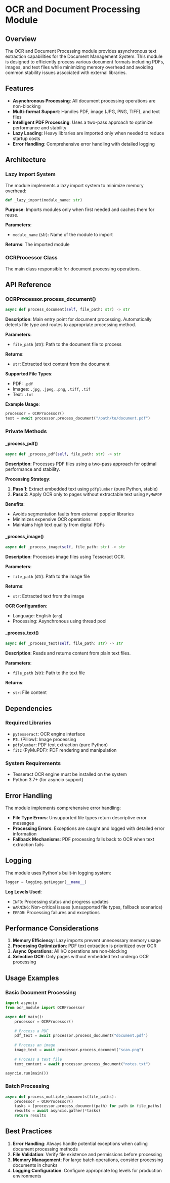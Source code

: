 <!--
This documentation was auto-generated by Claude on 2025-05-31T16-01-37.
Source file: ./src/backend/app/ocr.py
-->

# OCR and Document Processing Module

## Overview

The OCR and Document Processing module provides asynchronous text extraction capabilities for the Document Management System. This module is designed to efficiently process various document formats including PDFs, images, and text files while minimizing memory overhead and avoiding common stability issues associated with external libraries.

## Features

- **Asynchronous Processing**: All document processing operations are non-blocking
- **Multi-format Support**: Handles PDF, image (JPG, PNG, TIFF), and text files
- **Intelligent PDF Processing**: Uses a two-pass approach to optimize performance and stability
- **Lazy Loading**: Heavy libraries are imported only when needed to reduce startup costs
- **Error Handling**: Comprehensive error handling with detailed logging

## Architecture

### Lazy Import System

The module implements a lazy import system to minimize memory overhead:

```python
def _lazy_import(module_name: str)
```

**Purpose**: Imports modules only when first needed and caches them for reuse.

**Parameters**:
- `module_name` (str): Name of the module to import

**Returns**: The imported module

### OCRProcessor Class

The main class responsible for document processing operations.

## API Reference

### OCRProcessor.process_document()

```python
async def process_document(self, file_path: str) -> str
```

**Description**: Main entry point for document processing. Automatically detects file type and routes to appropriate processing method.

**Parameters**:
- `file_path` (str): Path to the document file to process

**Returns**: 
- `str`: Extracted text content from the document

**Supported File Types**:
- PDF: `.pdf`
- Images: `.jpg`, `.jpeg`, `.png`, `.tiff`, `.tif`
- Text: `.txt`

**Example Usage**:
```python
processor = OCRProcessor()
text = await processor.process_document("/path/to/document.pdf")
```

### Private Methods

#### _process_pdf()

```python
async def _process_pdf(self, file_path: str) -> str
```

**Description**: Processes PDF files using a two-pass approach for optimal performance and stability.

**Processing Strategy**:
1. **Pass 1**: Extract embedded text using `pdfplumber` (pure Python, stable)
2. **Pass 2**: Apply OCR only to pages without extractable text using `PyMuPDF`

**Benefits**:
- Avoids segmentation faults from external poppler libraries
- Minimizes expensive OCR operations
- Maintains high text quality from digital PDFs

#### _process_image()

```python
async def _process_image(self, file_path: str) -> str
```

**Description**: Processes image files using Tesseract OCR.

**Parameters**:
- `file_path` (str): Path to the image file

**Returns**: 
- `str`: Extracted text from the image

**OCR Configuration**:
- Language: English (`eng`)
- Processing: Asynchronous using thread pool

#### _process_text()

```python
async def _process_text(self, file_path: str) -> str
```

**Description**: Reads and returns content from plain text files.

**Parameters**:
- `file_path` (str): Path to the text file

**Returns**: 
- `str`: File content

## Dependencies

### Required Libraries

- `pytesseract`: OCR engine interface
- `PIL` (Pillow): Image processing
- `pdfplumber`: PDF text extraction (pure Python)
- `fitz` (PyMuPDF): PDF rendering and manipulation

### System Requirements

- Tesseract OCR engine must be installed on the system
- Python 3.7+ (for asyncio support)

## Error Handling

The module implements comprehensive error handling:

- **File Type Errors**: Unsupported file types return descriptive error messages
- **Processing Errors**: Exceptions are caught and logged with detailed error information
- **Fallback Mechanisms**: PDF processing falls back to OCR when text extraction fails

## Logging

The module uses Python's built-in logging system:

```python
logger = logging.getLogger(__name__)
```

**Log Levels Used**:
- `INFO`: Processing status and progress updates
- `WARNING`: Non-critical issues (unsupported file types, fallback scenarios)
- `ERROR`: Processing failures and exceptions

## Performance Considerations

1. **Memory Efficiency**: Lazy imports prevent unnecessary memory usage
2. **Processing Optimization**: PDF text extraction is prioritized over OCR
3. **Async Operations**: All I/O operations are non-blocking
4. **Selective OCR**: Only pages without embedded text undergo OCR processing

## Usage Examples

### Basic Document Processing

```python
import asyncio
from ocr_module import OCRProcessor

async def main():
    processor = OCRProcessor()
    
    # Process a PDF
    pdf_text = await processor.process_document("document.pdf")
    
    # Process an image
    image_text = await processor.process_document("scan.png")
    
    # Process a text file
    text_content = await processor.process_document("notes.txt")

asyncio.run(main())
```

### Batch Processing

```python
async def process_multiple_documents(file_paths):
    processor = OCRProcessor()
    tasks = [processor.process_document(path) for path in file_paths]
    results = await asyncio.gather(*tasks)
    return results
```

## Best Practices

1. **Error Handling**: Always handle potential exceptions when calling document processing methods
2. **File Validation**: Verify file existence and permissions before processing
3. **Memory Management**: For large batch operations, consider processing documents in chunks
4. **Logging Configuration**: Configure appropriate log levels for production environments